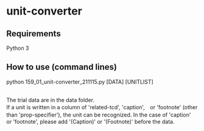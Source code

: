 # unit-converter


## Requirements
Python 3


## How to use (command lines)
python 159_01_unit-converter_211115.py [DATA] [UNITLIST]<br>
<br>


The trial data are in the data folder.<br>
If a unit is written in a column of 'related-tcd',	'caption',　or 'footnote' (other than 'prop-specifier'), the unit can be recognized.
In the case of 'caption'　or 'footnote', please add '(Caption)' or '(Footnote)' before the data.


